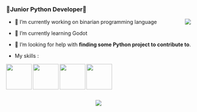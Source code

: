 ### 🐍Junior Python Developer🐍
<img src="https://github-readme-stats.vercel.app/api?username=farkon00&theme=radical&count_private=true&show_icons=true" align=right>

- 🔭 I’m currently working on binarian programming language
- 🌱 I’m currently learning Godot
- 🤔 I’m looking for help with **finding some Python project to contribute to**.

- My skills :
<img src="https://cdn.icon-icons.com/icons2/1508/PNG/512/python_104451.png" width="70" height="70" align=left>
<img src="https://upload.wikimedia.org/wikipedia/commons/thumb/6/6a/Godot_icon.svg/900px-Godot_icon.svg.png?20170822201738" width="70" height="70" align=left>
<img src="https://cdn.icon-icons.com/icons2/2107/PNG/512/file_type_django_icon_130645.png" width="70" height="70" align=left>
<img src="https://cdn.icon-icons.com/icons2/2108/PNG/512/javascript_icon_130900.png" width="70" height="70" align=left>
<br/><br/><br/><br/><br/>
<div>
  <p align=center>
    <img src="http://github-readme-streak-stats.herokuapp.com?user=farkon00&theme=jolly&hide_border=true&date_format=M%20j%5B%2C%20Y%5D">
  </p>
</div>
